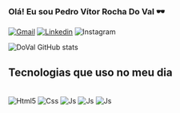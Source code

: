 ### Olá! Eu sou Pedro Vítor Rocha Do Val 🕶️

[![Gmail](https://img.shields.io/badge/Gmail-D14836?style=for-the-badge&logo=gmail&logoColor=white)]()
[![Linkedin](https://img.shields.io/badge/LinkedIn-0077B5?style=for-the-badge&logo=linkedin&logoColor=white)](https://www.linkedin.com/in/pedro-vitor-rocha-do-val/)
![Instagram](https://img.shields.io/badge/Instagram-E4405F?style=for-the-badge&logo=instagram&logoColor=white)

![DoVal GitHub stats](https://github-readme-stats.vercel.app/api?username=RochaDoVal&show_icons=true&theme=dracula)

## Tecnologias que uso no meu dia

<div style="display: inline_block"><br/>
  <img align="center" alt=Html5 src="https://img.shields.io/badge/HTML5-E34F26?style=for-the-badge&logo=html5&logoColor=white" />
  <img align="center" alt=Css src="https://img.shields.io/badge/CSS3-1572B6?style=for-the-badge&logo=css3&logoColor=white" />
  <img align="center" alt=Js src="https://img.shields.io/badge/JavaScript-F7DF1E?style=for-the-badge&logo=javascript&logoColor=black" />
  <img align="center" alt=Js src="https://img.shields.io/badge/Python-14354C?style=for-the-badge&logo=python&logoColor=white" />
  <img align="center" alt=Js src="https://img.shields.io/badge/Java-ED8B00?style=for-the-badge&logo=openjdk&logoColor=white" />
  
</div>
